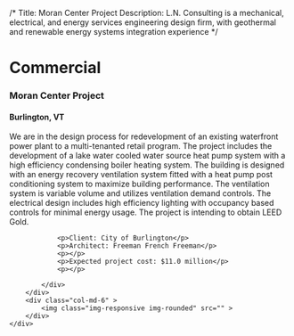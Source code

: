 /*
Title: Moran Center Project
Description: L.N. Consulting is a mechanical, electrical, and energy services engineering design firm, with geothermal and renewable energy systems integration experience
*/

# Commercial

<div>
	<div class="row">
		<div class="col-md-6" >
			<div class="well" >
				<h3>Moran Center Project</h3>
				<h4>Burlington, VT</h4>
				<p>
   
   We are in the design process for redevelopment of an existing waterfront power plant to a multi-tenanted retail program.  The project includes the development of a lake water cooled water source heat pump system with a high efficiency condensing boiler heating system.  The building is designed with an energy recovery ventilation system fitted with a heat pump post conditioning system to maximize building performance.  The ventilation system is variable volume and utilizes ventilation demand controls.  The electrical design includes high efficiency lighting with occupancy based controls for minimal energy usage.  The project is intending to obtain LEED Gold.
</p>
				
				<p>Client: City of Burlington</p>
				<p>Architect: Freeman French Freeman</p>
				<p></p>
				<p>Expected project cost: $11.0 million</p>
				<p></p>
				
			</div>
		</div>
		<div class="col-md-6" >
			<img class="img-responsive img-rounded" src="" >
		</div>
	</div>
</div>
